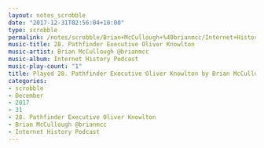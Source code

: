 ```yaml
---
layout: notes_scrobble
date: "2017-12-31T02:56:04+10:00"
type: scrobble
permalink: /notes/scrobble/Brian+McCullough+%40brianmcc/Internet+History+Podcast/a661e6733acad6c61241db9786db90e4678df7bb.html
music-title: 28. Pathfinder Executive Oliver Knowlton
music-artist: Brian McCullough @brianmcc
music-album: Internet History Podcast
music-play-count: "1"
title: Played 28. Pathfinder Executive Oliver Knowlton by Brian McCullough @brianmcc
categories:
- scrobble
- December
- 2017
- 31
- 28. Pathfinder Executive Oliver Knowlton
- Brian McCullough @brianmcc
- Internet History Podcast
---
```


